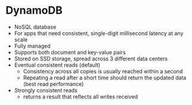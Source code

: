 # DynamoDB

- NoSQL database
- For apps that need consistent, single-digit millisecond latency at any scale
- Fully managed
- Supports both document and key-value pairs
- Stored on SSD storage, spread across 3 different data centers
- Eventual consistent reads (default)
  - Consistency across all copies is usually reached within a second
  - Repeating a read after a short time should return the updated data (best read performance)
- Strongly consistent reads
  - returns a result that reflects all writes received